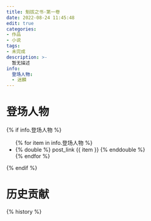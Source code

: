 ```yaml
---
title: 魁拔之书·第一卷
date: 2022-08-24 11:45:48
edit: true
categories:
- 作品
- 小说
tags:
- 未完成
description: >-
  暂无描述
info:
  登场人物:
  - 迷麟
---
```

# 登场人物

{% if info.登场人物 %}
<ul>
{% for item in info.登场人物 %}
  <li>
    {% double %}
    post_link {{ item }}
    {% enddouble %}
  </li>
{% endfor %}
</ul>
{% endif %}

# 历史贡献
{% history %}